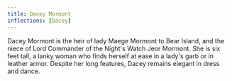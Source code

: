 ```yaml
---
title: Dacey Mormont
inflections: [Dacey]
---
```


Dacey Mormont is the heir of lady Maege Mormont to Bear Island, and the niece of Lord Commander of the Night's Watch Jeor Mormont. She is six feet tall, a lanky woman who finds herself at ease in a lady's garb or in leather armor. Despite her long features, Dacey remains elegant in dress and dance.


